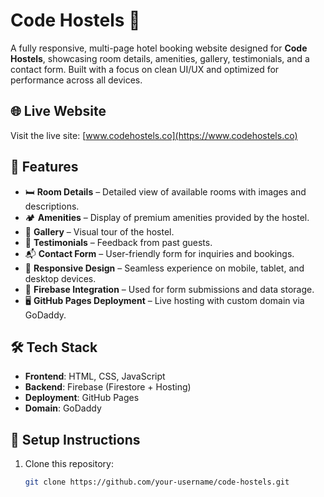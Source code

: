# Code Hostels 🏨

A fully responsive, multi-page hotel booking website designed for **Code Hostels**, showcasing room details, amenities, gallery, testimonials, and a contact form. Built with a focus on clean UI/UX and optimized for performance across all devices.

## 🌐 Live Website

Visit the live site: [www.codehostels.co](https://www.codehostels.co)

## 🚀 Features

- 🛏️ **Room Details** – Detailed view of available rooms with images and descriptions.
- 🏕️ **Amenities** – Display of premium amenities provided by the hostel.
- 📸 **Gallery** – Visual tour of the hostel.
- 🧾 **Testimonials** – Feedback from past guests.
- 📬 **Contact Form** – User-friendly form for inquiries and bookings.
- 📱 **Responsive Design** – Seamless experience on mobile, tablet, and desktop devices.
- 🔐 **Firebase Integration** – Used for form submissions and data storage.
- 🖥️ **GitHub Pages Deployment** – Live hosting with custom domain via GoDaddy.

## 🛠️ Tech Stack

- **Frontend**: HTML, CSS, JavaScript
- **Backend**: Firebase (Firestore + Hosting)
- **Deployment**: GitHub Pages
- **Domain**: GoDaddy

## 🔧 Setup Instructions

1. Clone this repository:
   ```bash
   git clone https://github.com/your-username/code-hostels.git
